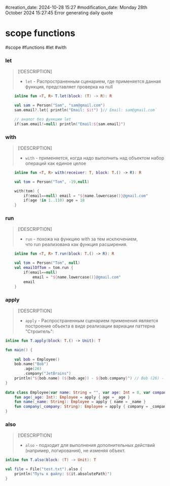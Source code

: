 #creation_date:  2024-10-28 15:27
#modification_date: Monday 28th October 2024 15:27:45
Error generating daily quote

# scope functions
#scope #functions #let #with

### let
> [!DESCRIPTION] 
> - `let` - Распространенным сценарием, где применяется данная функция, представляет проверка на null 

```kotlin 
	inline fun <T, R> T.let(block: (T) -> R): R

	val sam = Person("Sam", "sam@gmail.com")
    sam.email?.let{ println("Email: $it") }// Email: sam@gmail.com`

    // аналог без функции let
    if(sam.email!=null) println("Email:${sam.email}")
```

### with
> [!DESCRIPTION] 
> - `with` - применяется, когда надо выполнить над объектом набор операций как единое целое 

```kotlin
	inline fun <T, R> with(receiver: T, block: T.() -> R): R

	val tom = Person("Tom", -19,null)

    with(tom) {
        if(email==null) email = "${name.lowercase()}@gmail.com"
        if(age !in 1..110) age = 18
    }
```

### run
> [!DESCRIPTION] 
> - `run` - похожа на функцию with за тем исключением, что run реализована как функция расширения. 

```kotlin
	inline fun <T, R> T.run(block: T.() -> R): R

	val tom = Person("Tom", null)
    val emailOfTom = tom.run {
        if(email==null)
            email = "${name.lowercase()}@gmail.com"
        email
    }
```

### apply
> [!DESCRIPTION] 
> - `apply` - Распространенным сценарием применения является построение объекта в виде реализации вариации паттерна "Строитель": 

```kotlin
inline fun T.apply(block: T.() -> Unit): T

fun main() {  
  
    val bob = Employee()  
    bob.name("Bob")  
        .age(26)  
        .company("JetBrains")  
    println("${bob.name} (${bob.age}) - ${bob.company}") // Bob (26) - JetBrains  
}  
  
data class Employee(var name: String = "", var age: Int = 0, var company: String = "") {  
    fun age(_age: Int): Employee = apply { age = _age }  
    fun name(_name: String): Employee = apply { name = _name }  
    fun company(_company: String): Employee = apply { company = _company }  
}
```

### also
> [!DESCRIPTION] 
> - `also` - подходит для выполнения дополнительных действий (например, логирования), не изменяя объект.

``` kotlin
inline fun T.also(block: (T) -> Unit): T

val file = File("test.txt").also {
	println("Путь к файлу: ${it.absolutePath}") 
}
```